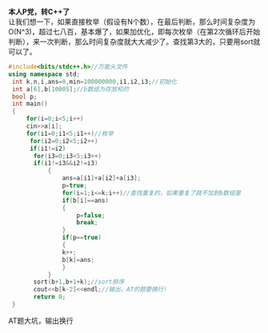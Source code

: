 **本人P党，转C++了**              
让我们想一下，如果直接枚举（假设有N个数），在最后判断，那么时间复杂度为O(N^3)，超过七八百，基本爆了，如果加优化，即每次枚举（在第2次循环后开始判断），来一次判断，那么时间复杂度就大大减少了。查找第3大的，只要用sort就可以了。
 ```cpp
#include<bits/stdc++.h>//万能头文件
 using namespace std;
  int k,n,i,ans=0,min=100000000,i1,i2,i3;//初始化
  int a[6],b[10005];//b数组为存放和的
  bool p;
  int main()
  {
      for(i=0;i<5;i++)
      cin>>a[i];
      for(i1=0;i1<5;i1++)//枚举
       for(i2=0;i2<5;i2++)
       if(i1!=i2)
        for(i3=0;i3<5;i3++)
        if(i1!=i3&&i2!=i3)
            {
                ans=a[i1]+a[i2]+a[i3];
                p=true;
                for(i=1;i<=k;i++)//查找重复的，如果重复了就不加到b数组里
                if(b[i]==ans)
                {
                    p=false;
                    break;
                }
                if(p==true)
                {
                k++;
                b[k]=ans;
                }
            }
        sort(b+1,b+1+k);//sort排序
        cout<<b[k-2]<<endl;//输出，AT的题要换行!
        return 0;
  }
```
AT题大坑，输出换行